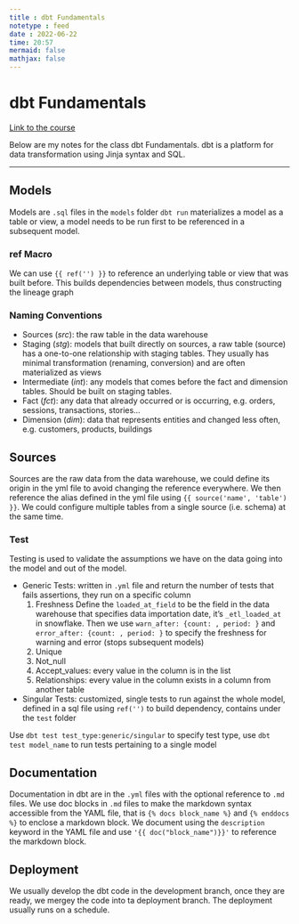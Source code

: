 ```yaml
---
title : dbt Fundamentals
notetype : feed
date : 2022-06-22
time: 20:57
mermaid: false
mathjax: false
---
```


# dbt Fundamentals
[Link to the course](https://courses.getdbt.com/courses/fundamentals)

Below are my notes for the class dbt Fundamentals. dbt is a platform for data transformation using Jinja syntax and SQL.

---

## Models
Models are `.sql` files in the `models` folder
`dbt run` materializes a model as a table or view, a model needs to be run first to be referenced in a subsequent model.

### ref Macro
We can use `{{ ref('') }}` to reference an underlying table or view that was built before. This builds dependencies between models, thus constructing the lineage graph

### Naming Conventions
- Sources (*src*): the raw table in the data warehouse
- Staging (*stg*): models that built directly on sources, a raw table (source) has a one-to-one relationship with staging tables. They usually has minimal transformation (renaming, conversion) and are often materialized as views
- Intermediate (*int*): any models that comes before the fact and dimension tables. Should be built on staging tables.
- Fact (*fct*): any data that already occurred or is occurring, e.g. orders, sessions, transactions, stories…
- Dimension (*dim*): data that represents entities and changed less often, e.g. customers, products, buildings

## Sources
Sources are the raw data from the data warehouse, we could define its origin in the yml file to avoid changing the reference everywhere. We then reference the alias defined in the yml file using `{{ source('name', 'table') }}`. We could configure multiple tables from a single source (i.e. schema) at the same time.

### Test
Testing is used to validate the assumptions we have on the data going into the model and out of the model.

- Generic Tests: written in `.yml` file and return the number of tests that fails assertions, they run on a specific column
	1. Freshness
	   Define the `loaded_at_field` to be the field in the data warehouse that specifies data importation date, it’s `_etl_loaded_at` in snowflake. Then we use `warn_after: {count: , period: }` and `error_after: {count: , period: }` to specify the freshness for warning and error (stops subsequent models)
	2. Unique
	3. Not_null
	4. Accept_values: every value in the column is in the list
	5. Relationships: every value in the column exists in a column from another table
- Singular Tests: customized, single tests to run against the whole model, defined in a sql file using `ref('')` to build dependency, contains under the `test` folder

Use `dbt test test_type:generic/singular` to specify test type, use `dbt test model_name` to run tests pertaining to a single model

## Documentation
Documentation in dbt are in the `.yml` files with the optional reference to `.md` files. We use doc blocks in `.md` files to make the markdown syntax accessible from the YAML file, that is `{% docs block_name %}` and `{% enddocs %}` to enclose a markdown block. We document using the `description` keyword in the YAML file and use `'{{ doc("block_name")}}'` to reference the markdown block.

## Deployment
We usually develop the dbt code in the development branch, once they are ready, we mergey the code into ta deployment branch. The deployment usually runs on a schedule. 